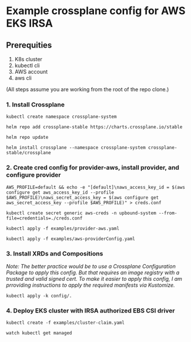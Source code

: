 # Example crossplane config for AWS EKS IRSA

## Prerequities
 1. K8s cluster
 2. kubectl cli
 3. AWS account
 4. aws cli

(All steps assume you are working from the root of the repo clone.)

### 1. Install Crossplane
```console 
kubectl create namespace crossplane-system
```

```console
helm repo add crossplane-stable https://charts.crossplane.io/stable
```
 
```console 
helm repo update
```
 
```console
helm install crossplane --namespace crossplane-system crossplane-stable/crossplane
```
 
### 2. Create cred config for provider-aws, install provider, and configure provider
```console 
AWS_PROFILE=default && echo -e "[default]\naws_access_key_id = $(aws configure get aws_access_key_id --profile $AWS_PROFILE)\naws_secret_access_key = $(aws configure get aws_secret_access_key --profile $AWS_PROFILE)" > creds.conf
```

```console
kubectl create secret generic aws-creds -n upbound-system --from-file=credentials=./creds.conf
```

```console 
kubectl apply -f examples/provider-aws.yaml
```

```console 
kubectl apply -f examples/aws-providerConfig.yaml
```

### 3. Install XRDs and Compositions

_Note: The better practice would be to use a Crossplane Configuration Package to apply this config. But that requires an image registry with a trusted and valid signed cert. To make it easier to apply this config, I am prroviding instructions to apply the required manifests via Kustomize._

```console
kubectl apply -k config/. 
```
### 4. Deploy EKS cluster with IRSA authorized EBS CSI driver

```console
kubectl create -f examples/cluster-claim.yaml
```

```console
watch kubectl get managed
```

